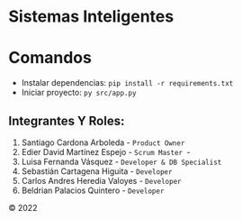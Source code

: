 # Sistemas Inteligentes

# Comandos

- Instalar dependencias: ```pip install -r requirements.txt```
- Iniciar proyecto: ```py src/app.py```
## Integrantes Y Roles:

1. Santiago Cardona Arboleda - ```Product Owner```
2. Edier David Martínez Espejo - ```Scrum Master ```- 
3. Luisa Fernanda Vásquez - ```Developer & DB Specialist```
4. Sebastián Cartagena Higuita - ```Developer```
5. Carlos Andres Heredia Valoyes - ```Developer```
6. Beldrian Palacios Quintero - ```Developer```

&copy; 2022